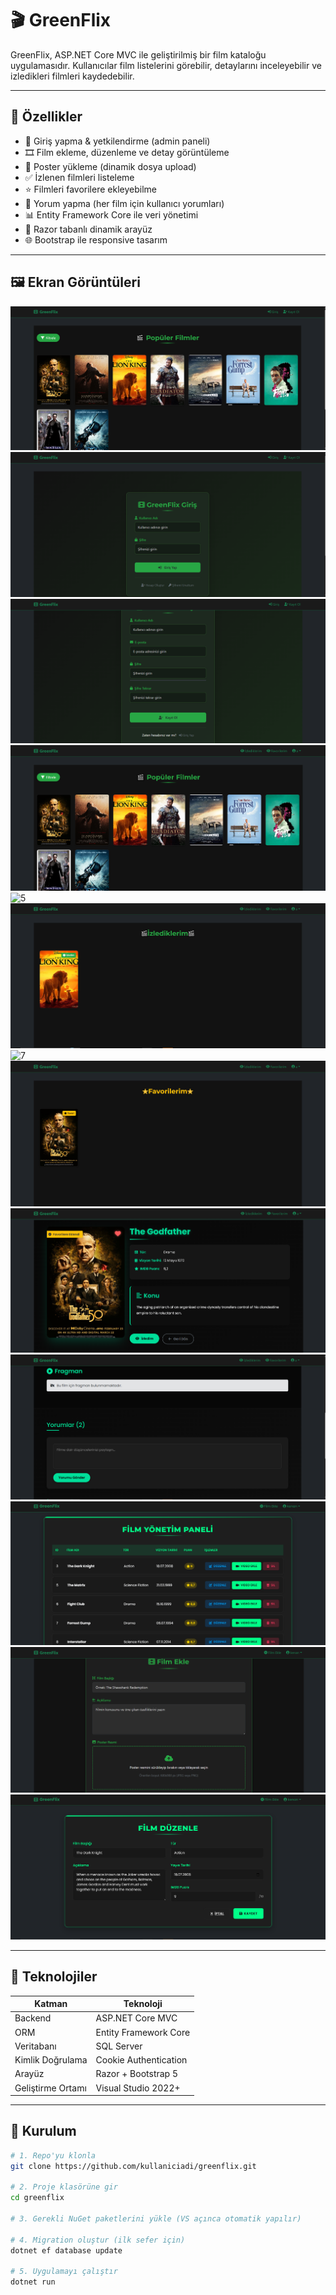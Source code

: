 # 🎬 GreenFlix

GreenFlix, ASP.NET Core MVC ile geliştirilmiş bir film kataloğu uygulamasıdır. Kullanıcılar film listelerini görebilir, detaylarını inceleyebilir ve izledikleri filmleri kaydedebilir.

---

## 🚀 Özellikler

- 🔐 Giriş yapma & yetkilendirme (admin paneli)
- 🎞️ Film ekleme, düzenleme ve detay görüntüleme
- 📁 Poster yükleme (dinamik dosya upload)
- ✅ İzlenen filmleri listeleme
- ⭐ Filmleri favorilere ekleyebilme
- 💬 Yorum yapma (her film için kullanıcı yorumları)
- 📊 Entity Framework Core ile veri yönetimi
- 🧭 Razor tabanlı dinamik arayüz
- 🌐 Bootstrap ile responsive tasarım

---

## 🖼️ Ekran Görüntüleri
![1](GreenFlix/1.png)
![2](GreenFlix/2.png)
![3](GreenFlix/3.png)
![4](GreenFlix/4.png)
![5](GreenFlix/5.png)
![6](GreenFlix/6.png)
![7](GreenFlix/7.png)
![8](GreenFlix/8.png)
![9](GreenFlix/9.png)
![10](GreenFlix/10.png)
![11](GreenFlix/11.png)
![12](GreenFlix/12.png)
![13](GreenFlix/13.png)

---

## 🧱 Teknolojiler

| Katman              | Teknoloji                  |
|---------------------|----------------------------|
| Backend             | ASP.NET Core MVC           |
| ORM                 | Entity Framework Core      |
| Veritabanı          | SQL Server                 |
| Kimlik Doğrulama    | Cookie Authentication      |
| Arayüz              | Razor + Bootstrap 5        |
| Geliştirme Ortamı   | Visual Studio 2022+        |

---

## 🔧 Kurulum

```bash
# 1. Repo'yu klonla
git clone https://github.com/kullaniciadi/greenflix.git

# 2. Proje klasörüne gir
cd greenflix

# 3. Gerekli NuGet paketlerini yükle (VS açınca otomatik yapılır)

# 4. Migration oluştur (ilk sefer için)
dotnet ef database update

# 5. Uygulamayı çalıştır
dotnet run
